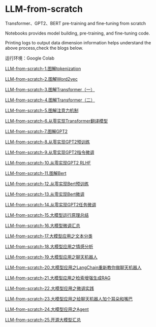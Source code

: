 # LLM-from-scratch
Transformer、GPT2、BERT pre-training and fine-tuning from scratch

Notebooks provides model building, pre-training, and fine-tuning code.

Printing logs to output data dimension information helps understand the above process,check the blogs below.

运行环境：Google Colab

[LLM-from-scratch-1.图解tokenization](https://mp.weixin.qq.com/s?__biz=Mzg5MzY2MjMxMg==&mid=2247515322&idx=2&sn=b54156ba1f4e59d47c379b301ec07f95&chksm=c02999bdf75e10abdf0108f5ffd4ff9db429125394a541aa5310a83397355b262d32fb145108#rd)<br /> 

[LLM-from-scratch-2.图解Word2vec](https://mp.weixin.qq.com/s?__biz=Mzg5MzY2MjMxMg==&mid=2247515322&idx=1&sn=4cbde7aba1303d998229a0f2372bbae3&chksm=c02999bdf75e10ab1a96b85fd3a1bc9de1df1665b10fa0b88adb143ee5c5c7909e6c38a2ed6d#rd)<br /> 

[LLM-from-scratch-3.图解Transformer（一）](https://mp.weixin.qq.com/s?__biz=Mzg5MzY2MjMxMg==&mid=2247515342&idx=1&sn=66b1e64ee19849d2b238e14f2942f0a9&chksm=c02999c9f75e10df8b3c5dd53cf16e7130f3a8c3bbf2208d406c94db3dd76b241ecf1371bc4a#rd)<br /> 

[LLM-from-scratch-4.图解Transformer（二）](https://mp.weixin.qq.com/s?__biz=Mzg5MzY2MjMxMg==&mid=2247516105&idx=1&sn=fbbb9d32f09bec5038066a4cc6dc4a8e&chksm=c0299acef75e13d8b78b957a4c0b076d48ba82764a80f055e059a707503d9aa6921948df13fe#rd)<br /> 

[LLM-from-scratch-5.图解注意力机制](https://mp.weixin.qq.com/s?__biz=Mzg5MzY2MjMxMg==&mid=2247516322&idx=1&sn=ee4660faca4c29a23d6c04d5a3f21ed0&chksm=c029a5a5f75e2cb3d4738204104a334846664981ff4374455c3556b4b2a1baaee637c5fc3731#rd)<br /> 

[LLM-from-scratch-6.从零实现Transformer翻译模型](https://mp.weixin.qq.com/s?__biz=Mzg5MzY2MjMxMg==&mid=2247516540&idx=1&sn=f9fbecaad37cb3a8e478a999b762c27f&chksm=c029a47bf75e2d6d56d554043564c7ae3e0e3ced9bb81affe316ee40d3624bcd844bc7582608#rd)<br /> 

[LLM-from-scratch-7.图解GPT2](https://mp.weixin.qq.com/s?__biz=Mzg5MzY2MjMxMg==&mid=2247515346&idx=1&sn=64991c6c3f6e3c11dae6c8fb8fb6c57b&chksm=c02999d5f75e10c382967cb4e701527f076c1a7a28bba6e9ac521d8e3875562b1df4081e20e5#rd)<br /> 

[LLM-from-scratch-8.从零实现GPT2预训练](https://mp.weixin.qq.com/s?__biz=Mzg5MzY2MjMxMg==&mid=2247516557&idx=1&sn=55287163dfa7a163cb6995bc5f6f1888&chksm=c029a48af75e2d9c758d8e29e46dddda347f48309239d4ea9c20abfea3f4dd79bb88fc87ffe2#rd)<br /> 

[LLM-from-scratch-9.从零实现GPT2指令微调](https://mp.weixin.qq.com/s?__biz=Mzg5MzY2MjMxMg==&mid=2247516592&idx=1&sn=c1ab6e00703949e5d1c6bf431ff8f5e1&chksm=c029a4b7f75e2da17872e91583e9869b372df71b2c3af70d6fab48a1196768e34dbf7be0e989#rd)<br /> 

[LLM-from-scratch-10.从零实现GPT2 RLHF](https://mp.weixin.qq.com/s?__biz=Mzg5MzY2MjMxMg==&mid=2247516761&idx=1&sn=8a890ba6a39e255eaa79274dc7bedf75&chksm=c029a75ef75e2e483856c3eb795e7a3304155f6c01c8a885e9154d0c67b3512aa66e5b866a04#rd)<br /> 

[LLM-from-scratch-11.图解Bert](https://mp.weixin.qq.com/s?__biz=Mzg5MzY2MjMxMg==&mid=2247515347&idx=1&sn=34912271ad23b030f298fc2d4c975a3a&chksm=c02999d4f75e10c2c41dd31d36256a5d3073eb38df21a8b470dd3fc0a449eed76b3c1d519b8c#rd)<br /> 

[LLM-from-scratch-12.从零实现Bert预训练](https://mp.weixin.qq.com/s?__biz=Mzg5MzY2MjMxMg==&mid=2247516568&idx=1&sn=64434d764342f8a2716f4cf306ec54bf&chksm=c029a49ff75e2d89d8e602f69a55fcfcb83d9808dbc36b67ed7e5ac23230272fe1aefb0c6471#rd)<br /> 

[LLM-from-scratch-13.从零实现Bert微调](https://mp.weixin.qq.com/s?__biz=Mzg5MzY2MjMxMg==&mid=2247516633&idx=1&sn=d14e8e737cd2371dba54763a9d984ebe&chksm=c029a4def75e2dc8e49d29b74594acfaa2f95684dc83fb7251bc2f72f3e9d495489786048104#rd)<br /> 

[LLM-from-scratch-14.从零实现GPT2任务微调](https://mp.weixin.qq.com/s?__biz=Mzg5MzY2MjMxMg==&mid=2247516633&idx=1&sn=d14e8e737cd2371dba54763a9d984ebe&chksm=c029a4def75e2dc8e49d29b74594acfaa2f95684dc83fb7251bc2f72f3e9d495489786048104#rd)<br /> 

[LLM-from-scratch-15.大模型运行原理总结](https://mp.weixin.qq.com/s?__biz=Mzg5MzY2MjMxMg==&mid=2247514904&idx=1&sn=74e9c04483e78432c72c5a814af7fb94&chksm=c0299e1ff75e17097126fc4f8f43e0d3a290e8eb485ee790e36fe5cc37a4fe6ba3acc1b54d5b#rd)<br /> 

[LLM-from-scratch-16.大模型微调汇总](https://mp.weixin.qq.com/s?__biz=Mzg5MzY2MjMxMg==&mid=2247514820&idx=1&sn=5117dc9e2506e396a6154600d99359e1&chksm=c0299fc3f75e16d5d8ab111f6f2a5d26409279516add628a4d12e6e66f3e8f7064aadfa907f7#rd)<br /> 

[LLM-from-scratch-17.大模型应用之文本分类](https://mp.weixin.qq.com/s?__biz=Mzg5MzY2MjMxMg==&mid=2247515512&idx=1&sn=46154347a4417c876decff68431d5f8a&chksm=c029987ff75e1169e33ac427e9d0c8968b2c5829b2f986d5561e4c2ab0ac3a23edcfaf862dae#rd)<br /> 

[LLM-from-scratch-18.大模型应用之情感分析](https://mp.weixin.qq.com/s?__biz=Mzg5MzY2MjMxMg==&mid=2247515522&idx=1&sn=96ec980cc56e5887a695867e25ec9083&chksm=c0299885f75e1193813905cb587bdd87adacbcf576fba260411884b835d5bfedab93ecc94894#rd)<br /> 

[LLM-from-scratch-19.大模型应用之聊天机器人](https://mp.weixin.qq.com/s?__biz=Mzg5MzY2MjMxMg==&mid=2247515530&idx=1&sn=173471fc0cadee451211dff0a9026ff9&chksm=c029988df75e119bfd8923554297e389e0ceb5384f53dc1f874cab6a2c363decb42b9fe2a909#rd)<br /> 

[LLM-from-scratch-20.大模型应用之LangChain重新教你做聊天机器人](https://mp.weixin.qq.com/s?__biz=Mzg5MzY2MjMxMg==&mid=2247515554&idx=1&sn=300dc2a9e8ccb6df3d0ab30b7a7a266d&chksm=c02998a5f75e11b361e68836959fba8a6450a451f2d126236e91d6e8a67f6b033aa69da48ab7#rd)<br /> 

[LLM-from-scratch-21.大模型应用之检索增强生成RAG](https://mp.weixin.qq.com/s?__biz=Mzg5MzY2MjMxMg==&mid=2247515576&idx=2&sn=13fcd45392ddc923ff1228d465f10dac&chksm=c02998bff75e11a9dc2f37e5d9d4dc694b95b5d9093a4dfffd11170657f454ccc883a324d47d#rd)<br /> 

[LLM-from-scratch-22.大模型应用之微调实践](https://mp.weixin.qq.com/s?__biz=Mzg5MzY2MjMxMg==&mid=2247515591&idx=1&sn=8aa54abad0c2af19d668c6318cf5d842&chksm=c02998c0f75e11d654b98699a8700aa4b0fda7a6158a6d8c9f4128878cacce39e66ee5be58c4#rd)<br /> 

[LLM-from-scratch-23.大模型应用之给聊天机器人加个耳朵和嘴巴](https://mp.weixin.qq.com/s?__biz=Mzg5MzY2MjMxMg==&mid=2247515597&idx=1&sn=ff9fab5a2d6ed15885813045861387ad&chksm=c02998caf75e11dc82632fe29aa6f689deb397181066f1e0315d8f3f9fcbee235366746a99b2#rd)<br /> 

[LLM-from-scratch-24.大模型应用之Agent](https://mp.weixin.qq.com/s?__biz=Mzg5MzY2MjMxMg==&mid=2247515785&idx=1&sn=f07ec1f9058f99636b408e96da8f49ed&chksm=c0299b8ef75e129828c66921378c7cb0de38e18bc5170eec02962eb11fb10093aff2b897990c#rd)<br /> 

[LLM-from-scratch-25.开源大模型汇总](https://mp.weixin.qq.com/s?__biz=Mzg5MzY2MjMxMg==&mid=2247516667&idx=1&sn=94474b20e8cbe3c22788218b71448f46&chksm=c029a4fcf75e2dea3038d1d6cfb1659522f8c6ee6847dbbdf55fa55cee4a9a8097dc42cf56ee#rd)<br /> 
